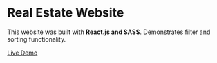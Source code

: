# Real Estate Website  

This website was built with **React.js and SASS**. Demonstrates filter and sorting functionality.

[Live Demo]()
